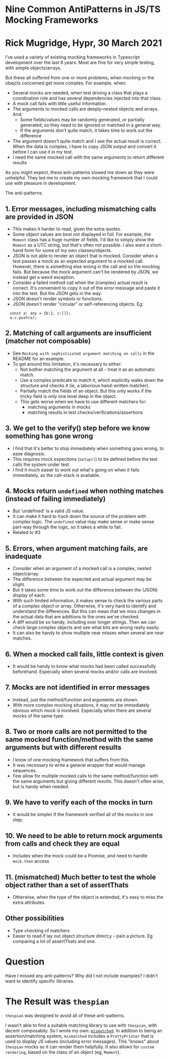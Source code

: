 # Nine Common AntiPatterns in JS/TS Mocking Frameworks

# Rick Mugridge, Hypr, 30 March 2021

I've used a variety of existing mocking frameworks in Typescript development over the last 6 years.
Most are fine for very simple testing, with simple objects/arrays.

But these all suffered from one or more problems, when mocking or the obejcts concerned get more comples. 
For example, when:

 - Several mocks are needed, when test driving a class that plays a coordination role and has several dependencies
   injected into that class.
 - A mock call fails with little useful information.
 - The arguments to mocked calls are deeply-nested objects and arrays. And:
    - Some fields/values may be randomly generated, or partially generated, 
      so they need to be ignored or matched in a general way.
    - If the arguments don't quite match, it takes time to work out the difference
  - The argument doesn't quite match and I see the actual result is correct. 
    When the data is complex, I have to copy JSON output and convert it before I can use it in my test.
  - I need the same mocked call with the same arguments to return different results
 
As you might expect, these anti-patterns slowed me down as they were unhelpful.
They led me to create my own mocking framework that I could use with pleasure 
in development.
 
The anti-patterns:
 
## 1. Error messages, including mismatching calls are provided in JSON

 - This makes it harder to read, given the extra quotes.
 - Some object values are best not displayed in full. 
   For example, the `Moment` class has a huge number of fields.
   I'd like to simply show the `Moment` as a UTC string, but that's often not possible.
   I also want a short-hand form for some of my own classes/objects.
 - JSON is not able to render an object that is mocked. 
   Consider when a test passes a mock as an expected argument to a mocked call.
   However, there is something else wrong in the call and so the mocking fails.
   But because the mock argument can't be rendered by JSON, we instead get a weird exception.
 - Consider a failed method call when the (complex) actual result is correct.
   It's convenient to copy it out of the error message and paste it into the test. But the JSON gets in the way.
 - JSON doesn't render symbols or functions.
 - JSON doesn't render "circular" or self-referencing objects. Eg:

```
  const a: any = {b:2, c:[]};
  a.c.push(a);
```
   
## 2. Matching of call arguments are insufficient (matcher not composable)

 - See `Mocking with sophisticated argument matching on calls` in the README for an example.
 - To get around this limitation, it's necessary to either:
   - Not bother matching the argument at all - treat it as an automatic match.
   - Use a complex predicate to match it, which explicitly walks down the structure and checks it
     (ie, a laborious hand-written matcher).
   - Partially match the fields of an object.
     But this only works if the tricky field is only one level deep in the object.
   - This gets worse when we have to use different matchers for:
     - matching arguments in mocks
     - matching results in test checks/verifications/assertions

## 3. We get to the verify() step before we know something has gone wrong

- I find that it's better to stop immediately when something goes wrong, to ease diagnosis.
- This requires mock expections (`setup()`) to be defined before the test calls the system under test.
- I find it much easier to work out what's going on when it fails immediately, as the call-stack is available.

## 4. Mocks return `undefined` when nothing matches (instead of failing immediately)

- But 'undefined' is a valid JS value.
- It can make it hard to track down the source of the problem with complex logic.
  The `undefined` value may make sense or make sense part-way through the logic, so it takes a while to fail.
- Related to #3

## 5. Errors, when argument matching fails, are inadequate

 - Consider when an argument of a mocked call is a complex, nested object/array.
 - The difference between the expected and actual argument may be slight.
 - But it takes some time to work out the difference between the (JSON) display of each.
 - With such limited information, it makes sense to check the various parts of a complex object or array.
   Otherwise, it's very hard to identify and understand the differences.
   But this can mean that we miss changes in the actual data that are additions to the ones we've checked.
 - A diff would be so handy, including over longer strings. 
   Then we can check large complex objects and see what bits are wrong really easily.
 - It can also be handy to show multiple near misses when several are near matches.

## 6. When a mocked call fails, little context is given

- It would be handy to know what mocks had been called successfully beforehand.
  Especially when several mocks and/or calls are involved.

## 7. Mocks are not identified in error messages 

 - Instead, just the method/function and arguments are shown.
 - With more complex mocking situations, it may not be immediately obvious which mock is involved.
   Especially when there are several mocks of the same type.
 
## 8. Two or more calls are not permitted to the same mocked function/method with the same arguments but with different results

 - I know of one mocking framework that suffers from this. 
 - It was necessary to write a general wrapper that would manage sequences.
 - Few allow for multiple mocked calls to the same method/function with the same arguments but giving different results.
   This doesn't often arise, but is handy when needed.

## 9. We have to verify each of the mocks in turn

 - It would be simpler if the framework verified all of the mocks in one step.

## 10. We need to be able to return mock arguments from calls and check they are equal

 - Includes when the mock could be a Promise, and need to handle `mock.then` access

## 11. (mismatched) Much better to test the whole object rather than a set of assertThats

 - Otherwise, when the type of the object is extended, it's easy to miss the extra attributes

## Other possibilities

 * Type checking of matchers
 * Easier to read if lay out object structure direct;y - pain a picture. Eg comparing a lot of assertThats and one.

# Question

Have I missed any anti-patterns? Why did I not include examples? I didn't want to identify specific libraries.

# The Result was `thespian`

`thespian` was designed to avoid all of these anti-patterns.

I wasn't able to find a suitable matching library to use with `thespian`, with decent composabily.
So I wrote my own: [`mismatched`](https://github.com/rickmugridge/mismatched).
In addition to being an assertion/matching system, `mismatched` includes a `PrettyPrinter` that is used to 
display JS values (including error messages). This "knows" about `thespian` mocks so it can render them helpfully.
It also allows for `custom rendering`, based on the class of an object (eg, `Moment`).